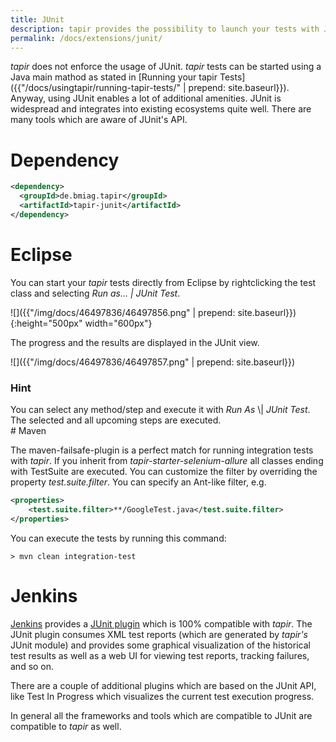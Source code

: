 ```yaml
---
title: JUnit
description: tapir provides the possibility to launch your tests with JUnit. Moreover, JUnit can be used a reporting tool/format.
permalink: /docs/extensions/junit/
---
```


<i>tapir</i> does not enforce the usage of JUnit. <i>tapir</i> tests can be started
using a Java main mathod as stated in [Running your tapir
Tests]({{"/docs/usingtapir/running-tapir-tests/" | prepend: site.baseurl}}). Anyway, using JUnit enables a lot of
additional amenities. JUnit is widespread and integrates into existing
ecosystems quite well. There are many tools which are aware of JUnit's
API.

# Dependency

``` xml
<dependency>
  <groupId>de.bmiag.tapir</groupId>
  <artifactId>tapir-junit</artifactId>
</dependency>
```

# Eclipse

You can start your <i>tapir</i> tests directly from Eclipse by rightclicking
the test class and selecting *Run as...* *\| JUnit Test*.

![]({{"/img/docs/46497836/46497856.png" | prepend: site.baseurl}}){:height="500px" width="600px"}

The progress and the results are displayed in the JUnit view.

![]({{"/img/docs/46497836/46497857.png" | prepend: site.baseurl}})


<div class="panel panel-info">
  <div class="panel-heading">
    <h3 class="panel-title"><span class="fa fa-info-circle"></span> Hint</h3>
  </div>
  <div class="panel-body">
  You can select any method/step and execute it with <i>Run As</i> \| <i>JUnit
  Test</i>. The selected and all upcoming steps are executed.
  </div>
</div>
# Maven

The maven-failsafe-plugin is a perfect match for running integration
tests with <i>tapir</i>. If you inherit from *tapir-starter-selenium-allure*
all classes ending with TestSuite are executed. You can customize the
filter by overriding the property *test.suite.filter*. You can specify
an Ant-like filter, e.g.

``` xml
<properties>
    <test.suite.filter>**/GoogleTest.java</test.suite.filter>
</properties>
```

You can execute the tests by running this command:

``` text
> mvn clean integration-test
```

# Jenkins

[Jenkins](https://jenkins.io/) provides a [JUnit
plugin](https://plugins.jenkins.io/junit) which is 100% compatible with
<i>tapir</i>. The JUnit plugin consumes XML test reports (which are generated by
<i>tapir's</i> JUnit module) and provides some graphical visualization of the
historical test results as well as a web UI for viewing test reports,
tracking failures, and so on. 

There are a couple of additional plugins which are based on the JUnit
API, like Test In Progress which visualizes the current test execution
progress.

In general all the frameworks and tools which are compatible to JUnit
are compatible to <i>tapir</i> as well.
